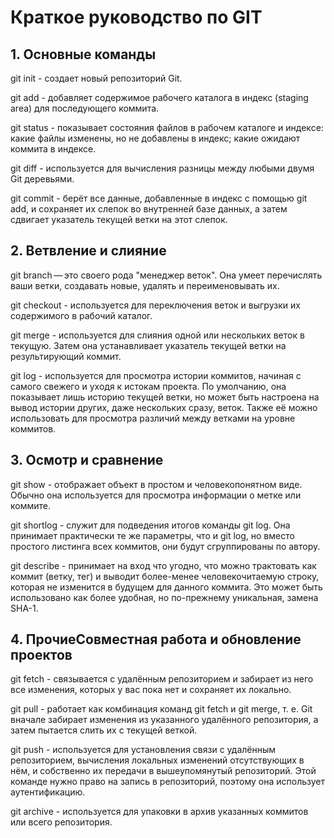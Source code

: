 # Краткое руководство по GIT

## 1. Основные команды

git init - создает новый репозиторий Git.

git add - добавляет содержимое рабочего каталога в индекс (staging area) для последующего коммита.

git status - показывает состояния файлов в рабочем каталоге и индексе: какие файлы изменены, но не добавлены в индекс; какие ожидают коммита в индексе.

git diff - используется для вычисления разницы между любыми двумя Git деревьями.

git commit - берёт все данные, добавленные в индекс с помощью git add, и сохраняет их слепок во внутренней базе данных, а затем сдвигает указатель текущей ветки на этот слепок.

## 2. Ветвление и слияние

git branch — это своего рода "менеджер веток". Она умеет перечислять ваши ветки, создавать новые, удалять и переименовывать их.

git checkout - используется для переключения веток и выгрузки их содержимого в рабочий каталог.

git merge - используется для слияния одной или нескольких веток в текущую. Затем она устанавливает указатель текущей ветки на результирующий коммит.

git log - используется для просмотра истории коммитов, начиная с самого свежего и уходя к истокам проекта. По умолчанию, она показывает лишь историю текущей ветки, но может быть настроена на вывод истории других, даже нескольких сразу, веток. Также её можно использовать для просмотра различий между ветками на уровне коммитов.

## 3. Осмотр и сравнение

git show - отображает объект в простом и человекопонятном виде. Обычно она используется для просмотра информации о метке или коммите.

git shortlog - служит для подведения итогов команды git log. Она принимает практически те же параметры, что и git log, но вместо простого листинга всех коммитов, они будут сгруппированы по автору.

git describe - принимает на вход что угодно, что можно трактовать как коммит (ветку, тег) и выводит более-менее человекочитаемую строку, которая не изменится в будущем для данного коммита. Это может быть использовано как более удобная, но по-прежнему уникальная, замена SHA-1.

## 4. ПрочиеСовместная работа и обновление проектов

git fetch - связывается с удалённым репозиторием и забирает из него все изменения, которых у вас пока нет и сохраняет их локально.

git pull - работает как комбинация команд git fetch и git merge, т. е. Git вначале забирает изменения из указанного удалённого репозитория, а затем пытается слить их с текущей веткой.

git push - используется для установления связи с удалённым репозиторием, вычисления локальных изменений отсутствующих в нём, и собственно их передачи в вышеупомянутый репозиторий. Этой команде нужно право на запись в репозиторий, поэтому она использует аутентификацию.

git archive - используется для упаковки в архив указанных коммитов или всего репозитория.